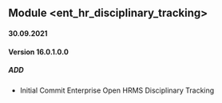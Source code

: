 ## Module <ent_hr_disciplinary_tracking>

#### 30.09.2021
#### Version 16.0.1.0.0
##### ADD
- Initial Commit Enterprise Open HRMS Disciplinary Tracking
